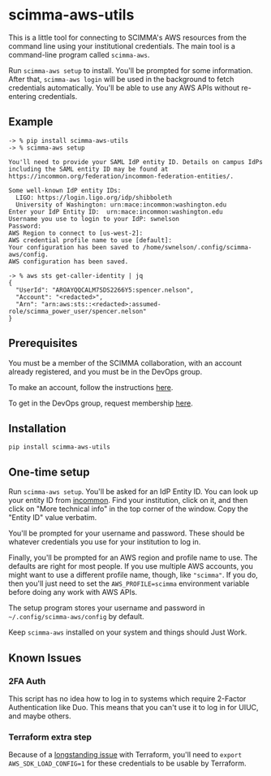# scimma-aws-utils #

This is a little tool for connecting to SCIMMA's AWS resources from the command
line using your institutional credentials. The main tool is a command-line
program called `scimma-aws`.

Run `scimma-aws setup` to install. You'll be prompted for some information.
After that, `scimma-aws login` will be used in the background to fetch
credentials automatically. You'll be able to use any AWS APIs without
re-entering credentials.

## Example ##

```
-> % pip install scimma-aws-utils
-> % scimma-aws setup

You'll need to provide your SAML IdP entity ID. Details on campus IdPs
including the SAML entity ID may be found at
https://incommon.org/federation/incommon-federation-entities/.

Some well-known IdP entity IDs:
  LIGO: https://login.ligo.org/idp/shibboleth
  University of Washington: urn:mace:incommon:washington.edu
Enter your IdP Entity ID:  urn:mace:incommon:washington.edu
Username you use to login to your IdP: swnelson
Password:
AWS Region to connect to [us-west-2]:
AWS credential profile name to use [default]:
Your configuration has been saved to /home/swnelson/.config/scimma-aws/config.
AWS configuration has been saved.

-> % aws sts get-caller-identity | jq
{
  "UserId": "AROAYQQCALM7SDS2266Y5:spencer.nelson",
  "Account": "<redacted>",
  "Arn": "arn:aws:sts::<redacted>:assumed-role/scimma_power_user/spencer.nelson"
}
```

## Prerequisites ##

You must be a member of the SCIMMA collaboration, with an account already
registered, and you must be in the DevOps group.

To make an account, follow the instructions [here](https://scimma.github.io/IAM/).

To get in the DevOps group, request membership [here](https://registry.scimma.org/registry/co_petitions/start/coef:4).

## Installation ##

`pip install scimma-aws-utils`

## One-time setup ##
Run `scimma-aws setup`. You'll be asked for an IdP Entity ID. You can look up
your entity ID from
[incommon](https://incommon.org/federation/incommon-federation-entities/). Find
your institution, click on it, and then click on "More technical info" in the
top corner of the window. Copy the "Entity ID" value verbatim.

You'll be prompted for your username and password. These should be whatever
credentials you use for your institution to log in.

Finally, you'll be prompted for an AWS region and profile name to use. The
defaults are right for most people. If you use multiple AWS accounts, you might
want to use a different profile name, though, like `"scimma"`. If you do, then
you'll just need to set the `AWS_PROFILE=scimma` environment variable before
doing any work with AWS APIs.

The setup program stores your username and password in
`~/.config/scimma-aws/config` by default.

Keep `scimma-aws` installed on your system and things should Just Work.

## Known Issues ##

### 2FA Auth ###

This script has no idea how to log in to systems which require 2-Factor
Authentication like Duo. This means that you can't use it to log in for UIUC,
and maybe others.

### Terraform extra step ###
Because of a [longstanding
issue](https://github.com/terraform-providers/terraform-provider-aws/issues/6913)
with Terraform, you'll need to `export AWS_SDK_LOAD_CONFIG=1` for these
credentials to be usable by Terraform.
